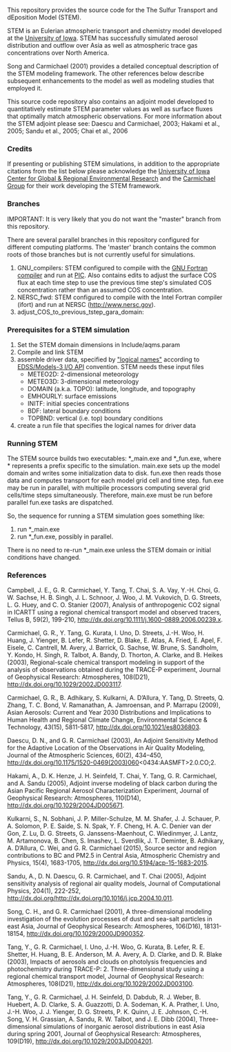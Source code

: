 This repository provides the source code for the The Sulfur Transport
and dEposition Model (STEM).

STEM is an Eulerian atmospheric transport and chemistry model
developed at
the
[University of Iowa](https://cgrer.uiowa.edu/projects/chemical-transport-model).
STEM has successfully simulated aerosol distribution and outflow over
Asia as well as atmospheric trace gas concentrations over North
America.

Song and Carmichael (2001) provides a detailed conceptual description
of the STEM modeling framework.  The other references below describe
subsequent enhancements to the model as well as modeling studies that
employed it.

This source code repository also contains an adjoint model developed
to quantitatively estimate STEM parameter values as well as surface
fluxes that optimally match atmospheric observations.  For more
information about the STEM adjoint please see: Daescu and Carmichael,
2003; Hakami et al., 2005; Sandu et al., 2005; Chai et al., 2006

### Credits ###

If presenting or publishing STEM simulations, in addition to the appropriate citations from the list below please acknowledge the [University of Iowa Center for Global & Regional Environmental Research](https://cgrer.uiowa.edu) and the [Carmichael Group](https://www.engineering.uiowa.edu/faculty-staff/gregory-carmichael) for their work developing the STEM framework.

### Branches ###

IMPORTANT: It is very likely that you do not want the "master" branch
from this repository.

There are several parallel branches in this repository configured for
different computing platforms.  The 'master' branch contains the
common roots of those branches but is not currently useful for
simulations.

1. GNU_compilers: STEM configured to compile with
   the [GNU Fortran compiler](https://gcc.gnu.org/fortran/) and run
   at [PIC](https://www.pic.es).  Also contains edits to adjust the
   surface COS flux at each time step to use the previous time step's
   simulated COS concentration rather than an assumed COS
   concentration.
2. NERSC_fwd: STEM configured to compile with the Intel Fortran
   compiler (ifort) and run at NERSC (http://www.nersc.gov).
2. adjust_COS_to_previous_tstep_gara_domain:

### Prerequisites for a STEM simulation ###

1. Set the STEM domain dimensions in Include/aqms.param
2. Compile and link STEM
3. assemble driver data, specified by ["logical names"](https://www.cmascenter.org/ioapi/documentation/all_versions/html/LOGICALS.html) according to [EDSS/Models-3 I/O API](https://www.cmascenter.org/ioapi/documentation/all_versions/html/index.html) convention.  STEM needs these input files
   * METEO2D: 2-dimensional meteorology
   * METEO3D: 3-dimensional meteorology
   * DOMAIN (a.k.a. TOPO): latitude, longitude, and topography
   * EMHOURLY: surface emissions
   * INITF: initial species concentrations
   * BDF: lateral boundary conditions
   * TOPBND: vertical (i.e. top) boundary conditions
4. create a run file that specifies the logical names for driver data

### Running STEM ###

The STEM source builds two executables: *_main.exe and *_fun.exe,
where * represents a prefix specific to the simulation.  main.exe sets
up the model domain and writes some initialization data to disk.
fun.exe then reads those data and computes transport for each model
grid cell and time step.  fun.exe may be run in parallel, with
multipile processors computing several grid cells/time steps
simultaneously.  Therefore, main.exe must be run before parallel
fun.exe tasks are dispatched.

So, the sequence for running a STEM simulation goes something like:

1. run *_main.exe
2. run *_fun.exe, possibly in parallel.

There is no need to re-run *_main.exe unless the STEM domain or
initial conditions have changed.

### References ###

Campbell, J. E., G. R. Carmichael, Y. Tang, T. Chai, S. A. Vay, Y.-H. Choi, G. W. Sachse, H. B. Singh, J. L. Schnoor, J. Woo, J. M. Vukovich, D. G. Streets, L. G. Huey, and C. O. Stanier (2007), Analysis of anthropogenic CO2 signal in ICARTT using a regional chemical transport model and observed tracers, Tellus B, 59(2), 199-210, http://dx.doi.org/10.1111/j.1600-0889.2006.00239.x.

Carmichael, G. R., Y. Tang, G. Kurata, I. Uno, D. Streets, J.-H. Woo, H. Huang, J. Yienger, B. Lefer, R. Shetter, D. Blake, E. Atlas, A. Fried, E. Apel, F. Eisele, C. Cantrell, M. Avery, J. Barrick, G. Sachse, W. Brune, S. Sandholm, Y. Kondo, H. Singh, R. Talbot, A. Bandy, D. Thorton, A. Clarke, and B. Heikes (2003), Regional-scale chemical transport modeling in support of the analysis of observations obtained during the TRACE-P experiment, Journal of Geophysical Research: Atmospheres, 108(D21), http://dx.doi.org/10.1029/2002JD003117.

Carmichael, G. R., B. Adhikary, S. Kulkarni, A. D’Allura, Y. Tang, D. Streets, Q. Zhang, T. C. Bond, V. Ramanathan, A. Jamroensan, and P. Marrapu (2009), Asian Aerosols: Current and Year 2030 Distributions and Implications to Human Health and Regional Climate Change, Environmental Science & Technology, 43(15), 5811-5817, http://dx.doi.org/10.1021/es8036803.

Daescu, D. N., and G. R. Carmichael (2003), An Adjoint Sensitivity Method for the Adaptive Location of the Observations in Air Quality Modeling, Journal of the Atmospheric Sciences, 60(2), 434–450, http://dx.doi.org/10.1175/1520-0469(2003)060<0434:AASMFT>2.0.CO;2.

Hakami, A., D. K. Henze, J. H. Seinfeld, T. Chai, Y. Tang, G. R. Carmichael, and A. Sandu (2005), Adjoint inverse modeling of black carbon during the Asian Pacific Regional Aerosol Characterization Experiment, Journal of Geophysical Research: Atmospheres, 110(D14), http://dx.doi.org/10.1029/2004JD005671.

Kulkarni, S., N. Sobhani, J. P. Miller-Schulze, M. M. Shafer, J. J. Schauer, P. A. Solomon, P. E. Saide, S. N. Spak, Y. F. Cheng, H. A. C. Denier van der Gon, Z. Lu, D. G. Streets, G. Janssens-Maenhout, C. Wiedinmyer, J. Lantz, M. Artamonova, B. Chen, S. Imashev, L. Sverdlik, J. T. Deminter, B. Adhikary, A. D’Allura, C. Wei, and G. R. Carmichael (2015), Source sector and region contributions to BC and PM2.5 in Central Asia, Atmospheric Chemistry and Physics, 15(4), 1683-1705, http://dx.doi.org/10.5194/acp-15-1683-2015.

Sandu, A., D. N. Daescu, G. R. Carmichael, and T. Chai (2005), Adjoint sensitivity analysis of regional air quality models, Journal of Computational Physics, 204(1), 222-252, http://dx.doi.org/http://dx.doi.org/10.1016/j.jcp.2004.10.011.

Song, C. H., and G. R. Carmichael (2001), A three-dimensional modeling investigation of the evolution processes of dust and sea-salt particles in east Asia, Journal of Geophysical Research: Atmospheres, 106(D16), 18131-18154, http://dx.doi.org/10.1029/2000JD900352.

Tang, Y., G. R. Carmichael, I. Uno, J.-H. Woo, G. Kurata, B. Lefer, R. E. Shetter, H. Huang, B. E. Anderson, M. A. Avery, A. D. Clarke, and D. R. Blake (2003), Impacts of aerosols and clouds on photolysis frequencies and photochemistry during TRACE-P: 2. Three-dimensional study using a regional chemical transport model, Journal of Geophysical Research: Atmospheres, 108(D21), http://dx.doi.org/10.1029/2002JD003100.

Tang, Y., G. R. Carmichael, J. H. Seinfeld, D. Dabdub, R. J. Weber, B. Huebert, A. D. Clarke, S. A. Guazzotti, D. A. Sodeman, K. A. Prather, I. Uno, J.-H. Woo, J. J. Yienger, D. G. Streets, P. K. Quinn, J. E. Johnson, C.-H. Song, V. H. Grassian, A. Sandu, R. W. Talbot, and J. E. Dibb (2004), Three-dimensional simulations of inorganic aerosol distributions in east Asia during spring 2001, Journal of Geophysical Research: Atmospheres, 109(D19), http://dx.doi.org/10.1029/2003JD004201.
